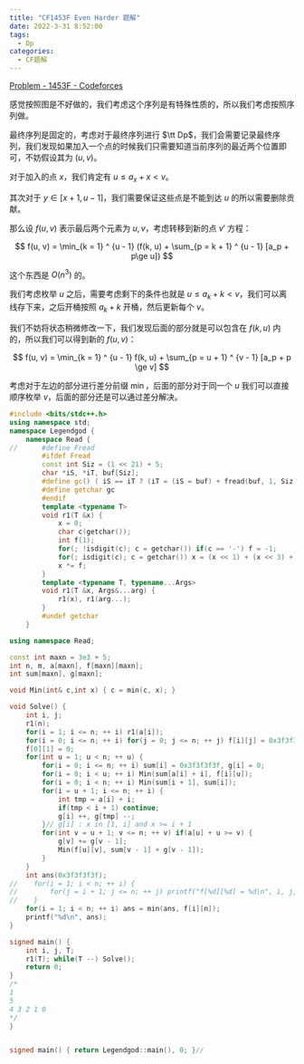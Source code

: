 ```yaml
---
title: "CF1453F Even Harder 题解"
date: 2022-3-31 8:52:00
tags:
  - Dp
categories:
  - CF题解
---
```


[Problem - 1453F - Codeforces](https://codeforces.com/problemset/problem/1453/F)

感觉按照图是不好做的，我们考虑这个序列是有特殊性质的，所以我们考虑按照序列做。

最终序列是固定的，考虑对于最终序列进行 $\tt Dp$，我们会需要记录最终序列，我们发现如果加入一个点的时候我们只需要知道当前序列的最近两个位置即可，不妨假设其为 $(u, v)$。

对于加入的点 $x$，我们肯定有 $u \le a_x + x < v$。

其次对于 $y \in [x + 1, u - 1]$，我们需要保证这些点是不能到达 $u$ 的所以需要删除贡献。

那么设 $f(u, v)$ 表示最后两个元素为 $u, v$，考虑转移到新的点 $v'$ 方程：

$$
f(u, v) = \min_{k = 1} ^ {u - 1} (f(k, u) + \sum_{p = k + 1} ^ {u - 1} [a_p + p\ge u])
$$

这个东西是 $O(n^3)$ 的。

我们考虑枚举 $u$ 之后，需要考虑剩下的条件也就是 $u \le a_k + k < v$，我们可以离线存下来，之后开桶按照 $a_k + k$ 开桶，然后更新每个 $v$。

我们不妨将状态稍微修改一下，我们发现后面的部分就是可以包含在 $f(k, u)$ 内的，所以我们可以得到新的 $f(u, v)$：

$$
f(u, v) = \min_{k = 1} ^ {u - 1} f(k, u) + \sum_{p = u + 1} ^ {v - 1} [a_p + p \ge v]
$$

考虑对于左边的部分进行差分前缀 $\min$，后面的部分对于同一个 $u$ 我们可以直接顺序枚举 $v$，后面的部分还是可以通过差分解决。

```cpp
#include <bits/stdc++.h>
using namespace std;
namespace Legendgod {
	namespace Read {
//		#define Fread
		#ifdef Fread
		const int Siz = (1 << 21) + 5;
		char *iS, *iT, buf[Siz];
		#define gc() ( iS == iT ? (iT = (iS = buf) + fread(buf, 1, Siz, stdin), iS == iT ? EOF : *iS ++) : *iS ++ )
		#define getchar gc
		#endif
		template <typename T>
		void r1(T &x) {
		    x = 0;
			char c(getchar());
			int f(1);
			for(; !isdigit(c); c = getchar()) if(c == '-') f = -1;
			for(; isdigit(c); c = getchar()) x = (x << 1) + (x << 3) + (c ^ 48);
			x *= f;
		}
		template <typename T, typename...Args>
		void r1(T &x, Args&...arg) {
			r1(x), r1(arg...);
		}
		#undef getchar
	}

using namespace Read;

const int maxn = 3e3 + 5;
int n, m, a[maxn], f[maxn][maxn];
int sum[maxn], g[maxn];

void Min(int& c,int x) { c = min(c, x); }

void Solve() {
    int i, j;
    r1(n);
    for(i = 1; i <= n; ++ i) r1(a[i]);
    for(i = 0; i <= n; ++ i) for(j = 0; j <= n; ++ j) f[i][j] = 0x3f3f3f3f;
    f[0][1] = 0;
    for(int u = 1; u < n; ++ u) {
        for(i = 0; i <= n; ++ i) sum[i] = 0x3f3f3f3f, g[i] = 0;
        for(i = 0; i < u; ++ i) Min(sum[a[i] + i], f[i][u]);
        for(i = 0; i < n; ++ i) Min(sum[i + 1], sum[i]);
        for(i = u + 1; i <= n; ++ i) {
            int tmp = a[i] + i;
            if(tmp < i + 1) continue;
            g[i] ++, g[tmp] --;
        }// g[i] : x in [1, i] and x >= i + 1
        for(int v = u + 1; v <= n; ++ v) if(a[u] + u >= v) {
            g[v] += g[v - 1];
            Min(f[u][v], sum[v - 1] + g[v - 1]);
        }
    }
    int ans(0x3f3f3f3f);
//    for(i = 1; i < n; ++ i) {
//        for(j = i + 1; j <= n; ++ j) printf("f[%d][%d] = %d\n", i, j, f[i][j]);
//    }
    for(i = 1; i < n; ++ i) ans = min(ans, f[i][n]);
    printf("%d\n", ans);
}

signed main() {
	int i, j, T;
    r1(T); while(T --) Solve();
	return 0;
}
/*
1
5
4 3 2 1 0
*/
}


signed main() { return Legendgod::main(), 0; }//


```
